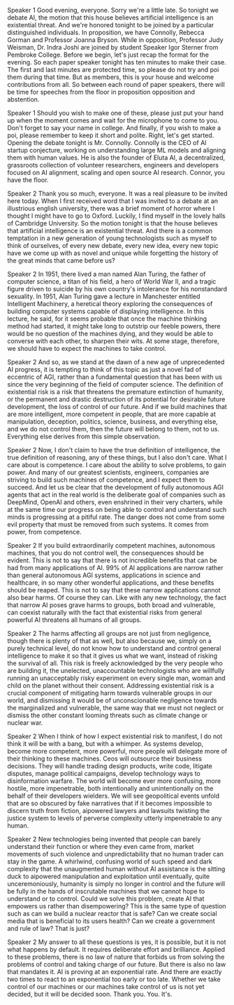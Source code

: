 Speaker 1
Good evening, everyone. Sorry we're a little late. So tonight we debate AI, the motion that this house believes artificial intelligence is an existential threat. And we're honored tonight to be joined by a particular distinguished individuals. In proposition, we have Connolly, Rebecca Gorman and Professor Joanna Bryson. While in opposition, Professor Judy Weisman, Dr. Indra Joshi are joined by student Speaker Igor Sterner from Pembroke College. Before we begin, let's just recap the format for the evening. So each paper speaker tonight has ten minutes to make their case. The first and last minutes are protected time, so please do not try and poi them during that time. But as members, this is your house and welcome contributions from all. So between each round of paper speakers, there will be time for speeches from the floor in proposition opposition and abstention.

Speaker 1
Should you wish to make one of these, please just put your hand up when the moment comes and wait for the microphone to come to you. Don't forget to say your name in college. And finally, if you wish to make a poi, please remember to keep it short and polite. Right, let's get started. Opening the debate tonight is Mr. Connolly. Connolly is the CEO of AI startup conjecture, working on understanding large ML models and aligning them with human values. He is also the founder of Eluta AI, a decentralized, grassroots collection of volunteer researchers, engineers and developers focused on AI alignment, scaling and open source AI research. Connor, you have the floor.

Speaker 2
Thank you so much, everyone. It was a real pleasure to be invited here today. When I first received word that I was invited to a debate at an illustrious english university, there was a brief moment of horror where I thought I might have to go to Oxford. Luckily, I find myself in the lovely halls of Cambridge University. So the motion tonight is that the house believes that artificial intelligence is an existential threat. And there is a common temptation in a new generation of young technologists such as myself to think of ourselves, of every new debate, every new idea, every new topic have we come up with as novel and unique while forgetting the history of the great minds that came before us?

Speaker 2
In 1951, there lived a man named Alan Turing, the father of computer science, a titan of his field, a hero of World War II, and a tragic figure driven to suicide by his own country's intolerance for his nonstandard sexuality. In 1951, Alan Turing gave a lecture in Manchester entitled Intelligent Machinery, a heretical theory exploring the consequences of building computer systems capable of displaying intelligence. In this lecture, he said, for it seems probable that once the machine thinking method had started, it might take long to outstrip our feeble powers, there would be no question of the machines dying, and they would be able to converse with each other, to sharpen their wits. At some stage, therefore, we should have to expect the machines to take control.

Speaker 2
And so, as we stand at the dawn of a new age of unprecedented AI progress, it is tempting to think of this topic as just a novel fad of eccentric of AGI, rather than a fundamental question that has been with us since the very beginning of the field of computer science. The definition of existential risk is a risk that threatens the premature extinction of humanity, or the permanent and drastic destruction of its potential for desirable future development, the loss of control of our future. And if we build machines that are more intelligent, more competent in people, that are more capable at manipulation, deception, politics, science, business, and everything else, and we do not control them, then the future will belong to them, not to us. Everything else derives from this simple observation.

Speaker 2
Now, I don't claim to have the true definition of intelligence, the true definition of reasoning, any of these things, but I also don't care. What I care about is competence. I care about the ability to solve problems, to gain power. And many of our greatest scientists, engineers, companies are striving to build such machines of competence, and I expect them to succeed. And let us be clear that the development of fully autonomous AGI agents that act in the real world is the deliberate goal of companies such as DeepMind, OpenAI and others, even enshrined in their very charters, while at the same time our progress on being able to control and understand such minds is progressing at a pitiful rate. The danger does not come from some evil property that must be removed from such systems. It comes from power, from competence.

Speaker 2
If you build extraordinarily competent machines, autonomous machines, that you do not control well, the consequences should be evident. This is not to say that there is not incredible benefits that can be had from many applications of AI. 99% of AI applications are narrow rather than general autonomous AGI systems, applications in science and healthcare, in so many other wonderful applications, and these benefits should be reaped. This is not to say that these narrow applications cannot also bear harms. Of course they can. Like with any new technology, the fact that narrow AI poses grave harms to groups, both broad and vulnerable, can coexist naturally with the fact that existential risks from general powerful AI threatens all humans of all groups.

Speaker 2
The harms affecting all groups are not just from negligence, though there is plenty of that as well, but also because we, simply on a purely technical level, do not know how to understand and control general intelligence to make it so that it gives us what we want, instead of risking the survival of all. This risk is freely acknowledged by the very people who are building it, the unelected, unaccountable technologists who are willfully running an unacceptably risky experiment on every single man, woman and child on the planet without their consent. Addressing existential risk is a crucial component of mitigating harm towards vulnerable groups in our world, and dismissing it would be of unconscionable negligence towards the marginalized and vulnerable, the same way that we must not neglect or dismiss the other constant looming threats such as climate change or nuclear war.

Speaker 2
When I think of how I expect existential risk to manifest, I do not think it will be with a bang, but with a whimper. As systems develop, become more competent, more powerful, more people will delegate more of their thinking to these machines. Ceos will outsource their business decisions. They will handle trading design products, write code, litigate disputes, manage political campaigns, develop technology ways to disinformation warfare. The world will become ever more confusing, more hostile, more impenetrable, both intentionally and unintentionally on the behalf of their developers wielders. We will see geopolitical events unfold that are so obscured by fake narratives that if it becomes impossible to discern truth from fiction, aipowered lawyers and lawsuits twisting the justice system to levels of perverse complexity utterly impenetrable to any human.

Speaker 2
New technologies being invented that people can barely understand their function or where they even came from, market movements of such violence and unpredictability that no human trader can stay in the game. A whirlwind, confusing world of such speed and dark complexity that the unaugmented human without AI assistance is the sitting duck to aipowered manipulation and exploitation until eventually, quite unceremoniously, humanity is simply no longer in control and the future will be fully in the hands of inscrutable machines that we cannot hope to understand or to control. Could we solve this problem, create AI that empowers us rather than disempowering? This is the same type of question such as can we build a nuclear reactor that is safe? Can we create social media that is beneficial to its users health? Can we create a government and rule of law? That is just?

Speaker 2
My answer to all these questions is yes, it is possible, but it is not what happens by default. It requires deliberate effort and brilliance. Applied to these problems, there is no law of nature that forbids us from solving the problems of control and taking charge of our future. But there is also no law that mandates it. AI is proving at an exponential rate. And there are exactly two times to react to an exponential too early or too late. Whether we take control of our machines or our machines take control of us is not yet decided, but it will be decided soon. Thank you. You. It's.
